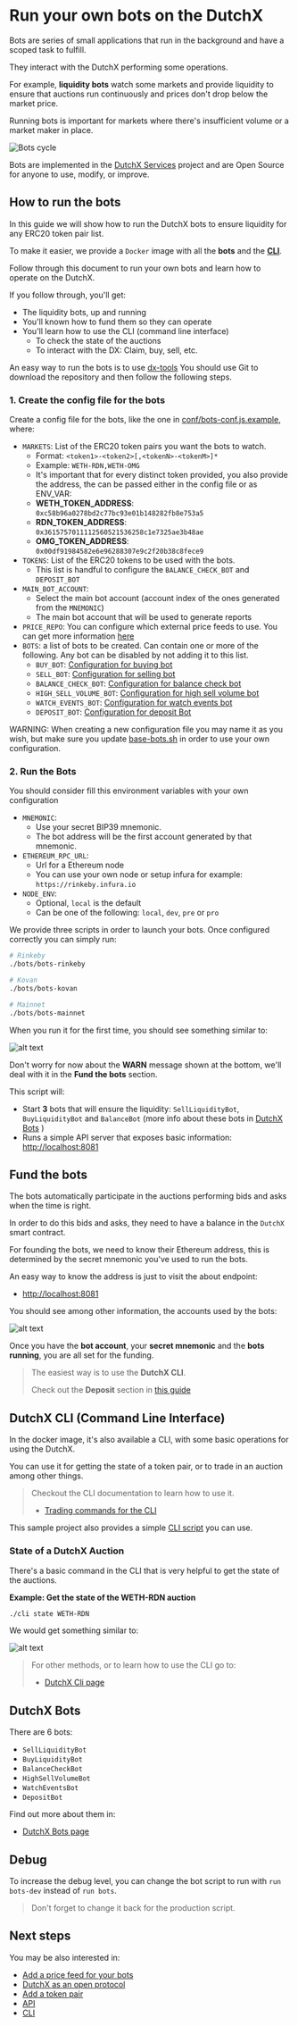 # Run your own bots on the DutchX
Bots are series of small applications that run in the background and have a
scoped task to fulfill.

They interact with the DutchX performing some operations.

For example, **liquidity bots** watch some markets and provide liquidity to ensure
that auctions run continuously and prices don't drop below the market price.

Running bots is important for markets where there's insufficient volume or a
market maker in place.

![Bots cycle](./_static/bots-cycle.png)

Bots are implemented in the
[DutchX Services](https://github.com/gnosis/dx-services) project and are Open
Source for anyone to use, modify, or improve.

## How to run the bots

In this guide we will show how to run the DutchX bots to ensure liquidity for any
ERC20 token pair list.

To make it easier, we provide a `Docker` image with all the **bots** and the
[**CLI**](./cli.html).

Follow through this document to run your own bots and learn how to operate on
the DutchX.

If you follow through, you'll get:

* The liquidity bots, up and running
* You'll known how to fund them so they can operate
* You'll learn how to use the CLI (command line interface)
    * To check the state of the auctions
    * To interact with the DX: Claim, buy, sell, etc.

An easy way to run the bots is to use [dx-tools](https://github.com/gnosis/dx-tools)
You should use Git to download the repository and then follow the following steps.

### 1. Create the config file for the bots

Create a config file for the bots, like the one in
[conf/bots-conf.js.example](https://github.com/gnosis/dx-tools/blob/master/conf/bots-conf.js.example), where:

* `MARKETS`: List of the ERC20 token pairs you want the bots to watch.
  * Format: `<token1>-<token2>[,<tokenN>-<tokenM>]*`
  * Example: `WETH-RDN,WETH-OMG`
  * It's important that for every distinct token provided, you also provide the
  address, the can be passed either in the config file or as ENV_VAR:
  * **WETH_TOKEN_ADDRESS**: `0xc58b96a0278bd2c77bc93e01b148282fb8e753a5`
  * **RDN_TOKEN_ADDRESS**: `0x3615757011112560521536258c1e7325ae3b48ae`
  * **OMG_TOKEN_ADDRESS**: `0x00df91984582e6e96288307e9c2f20b38c8fece9`
* `TOKENS`: List of the ERC20 tokens to be used with the bots.
  * This list is handful to configure the `BALANCE_CHECK_BOT` and `DEPOSIT_BOT`
* `MAIN_BOT_ACCOUNT`:
  * Select the main bot account (account index of the ones generated from the `MNEMONIC`)
  * The main bot account that will be used to generate reports
* `PRICE_REPO`: You can configure which external price feeds to use. You can get more information [here](./bot-types.html#buy-liquidity-bot-price-repository)
* `BOTS`: a list of bots to be created. Can contain one or more of the following. Any bot can be disabled by not adding it to this list.
  * `BUY_BOT`: [Configuration for buying bot](./bot-types.html#buy-liquidity-bot-configuration)
  * `SELL_BOT`: [Configuration for selling bot](./bot-types.html#sell-liquidity-bot-configuration)
  * `BALANCE_CHECK_BOT`: [Configuration for balance check bot](./bot-types.html#balance-check-bot-configuration)
  * `HIGH_SELL_VOLUME_BOT`: [Configuration for high sell volume bot](./bot-types.html#high-sell-volume-bot-configuration)
  * `WATCH_EVENTS_BOT`: [Configuration for watch events bot](./bot-types.html#watch-events-bot)
  * `DEPOSIT_BOT`: [Configuration for deposit Bot](./bot-types.html#deposit-bot-configuration)

WARNING: When creating a new configuration file you may name it as you wish,
but make sure you update
[base-bots.sh](https://github.com/gnosis/dx-tools/blob/master/util/base-bots.sh#L13)
in order to use your own configuration.


### 2. Run the Bots

You should consider fill this environment variables with your own configuration

* `MNEMONIC`:
  * Use your secret BIP39 mnemonic.
  * The bot address will be the first
account generated by that mnemonic.
* `ETHEREUM_RPC_URL`:
  * Url for a Ethereum node
  * You can use your own node or setup infura for example:
  `https://rinkeby.infura.io`
* `NODE_ENV`:
  * Optional, `local` is the default
  * Can be one of the following: `local`, `dev`, `pre` or `pro`

We provide three scripts in order to launch your bots. Once configured correctly
you can simply run:
```bash
# Rinkeby
./bots/bots-rinkeby

# Kovan
./bots/bots-kovan

# Mainnet
./bots/bots-mainnet
```

When you run it for the first time, you should see something similar to:

![alt text](./_static/run-docker.png "Run the bots with docker")

Don't worry for now about the **WARN** message shown at the bottom, we'll deal
with it in the **Fund the bots** section.

This script will:

* Start **3** bots that will ensure the liquidity: `SellLiquidityBot`,
`BuyLiquidityBot` and `BalanceBot` (more info about these bots in
[DutchX Bots](./bots-types)
)
* Runs a simple API server that exposes basic information:
[http://localhost:8081]()

## Fund the bots

The bots automatically participate in the auctions performing bids and asks when
the time is right.

In order to do this bids and asks, they need to have a balance in the `DutchX`
smart contract.

For founding the bots, we need to know their Ethereum address, this is
determined by the secret mnemonic you've used to run the bots.

An easy way to know the address is just to visit the about endpoint:

* [http://localhost:8081]()

You should see among other information, the accounts used by the bots:

![alt text](./_static/bot-account.png "Get the account of the bots")

Once you have the **bot account**, your **secret mnemonic** and the
**bots running**, you are all set for the funding.

> The easiest way is to use the **DutchX CLI**.
>
> Check out the **Deposit** section in [this guide](./cli.html#deposit-tokens)

## DutchX CLI (Command Line Interface)

In the docker image, it's also available a CLI, with some basic operations for
using the DutchX.

You can use it for getting the state of a token pair, or to trade in an auction
among other things.

> Checkout the CLI documentation to learn how to use it.
> * [Trading commands for the CLI](./cli.html#start-trading)

This sample project also provides a simple [CLI script](./cli) you can use.

### State of a DutchX Auction
There's a basic command in the CLI that is very helpful to get the state of the
auctions.

**Example: Get the state of the WETH-RDN auction**
```bash
./cli state WETH-RDN
```

We would get something similar to:

![alt text](./_static/state-of-auction.png "State of an auction")


> For other methods, or to learn how to use the CLI go to:
> * [DutchX Cli page](./cli.html)

## DutchX Bots
There are 6 bots:

* `SellLiquidityBot`
* `BuyLiquidityBot`
* `BalanceCheckBot`
* `HighSellVolumeBot`
* `WatchEventsBot`
* `DepositBot`

Find out more about them in:
* [DutchX Bots page](./bots-types.html)

## Debug
To increase the debug level, you can change the bot script to run with
`run bots-dev` instead of `run bots`.

> Don't forget to change it back for the production script.

## Next steps
You may be also interested in:
* [Add a price feed for your bots](./bots-price-feed.html)
* [DutchX as an open protocol](./dutchx-as-an-open-protocol.html)
* [Add a token pair](./add-token-pair.html)
* [API](./api.html)
* [CLI](./cli.html)
